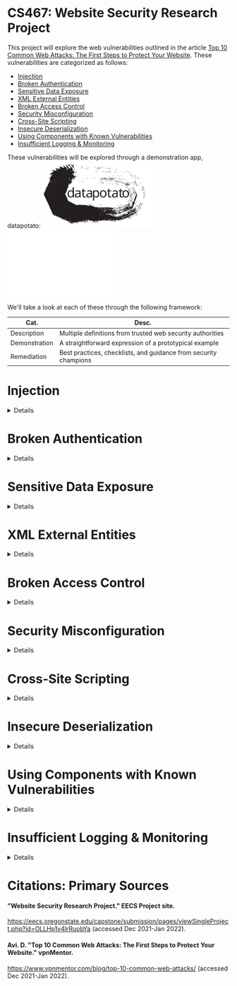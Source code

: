 # CS467: Website Security Research Project

This project will explore the web vulnerabilities outlined in the article <a href="https://www.vpnmentor.com/blog/top-10-common-web-attacks/">Top 10 Common Web Attacks: The First Steps to Protect Your Website</a>. These vulnerabilities are categorized as follows:

* [Injection](#injection)
* [Broken Authentication](#broken-authentication)
* [Sensitive Data Exposure](#sensitive-data-exposure)
* [XML External Entities](#xml-external-entities)
* [Broken Access Control](#broken-access-control)
* [Security Misconfiguration](#security-misconfiguration)
* [Cross-Site Scripting](#cross-site-scripting)
* [Insecure Deserialization](#insecure-deserialization)
* [Using Components with Known Vulnerabilities](#using-components-with-known-vulnerabilities)
* [Insufficient Logging & Monitoring](#insufficient-logging--monitoring)

These vulnerabilities will be explored through a demonstration app, datapotato:
<img src="https://github.com/howed-neighbor/CS467/blob/main/public/datapotato_black.svg#gh-light-mode-only" width=50% height=50%>
<img src="https://github.com/howed-neighbor/CS467/blob/main/public/datapotato_white.svg#gh-dark-mode-only" width=50% height=50%>

We'll take a look at each of these through the following framework:

|Cat.|Desc.|
|---|---|
|Description|Multiple definitions from trusted web security authorities| 
|Demonstration|A straightforward expression of a prototypical example|
|Remediation|Best practices, checklists, and guidance from security champions|

# Injection 
<details>
  <summary>
    Details
  </summary>
  
### Description
  * **Wikipedia** | Code injection is the exploitation of a computer bug that is caused by processing invalid data.
  * **OWASP**     | Injection is an attacker’s attempt to send data to an application in a way that will change the meaning of commands being sent to an interpreter.
  * **IBM**       | This type of attack allows an attacker to inject code into a program or query or inject malware onto a computer in order to execute remote commands that can read or modify a database, or change data on a web site. 
  
  
  The common idea is that we've left a door open that someone with knowledge of our systems and interpreters can abuse.
  
  This topic is both broad and deep. Our sources above all list multiple subcategories of injection vulnerabilities or pathways:
  * **Wikipedia** | SQL injection, Cross-site scripting, Dynamic evaluation vulnerabilities, Object injection, Remote file injection, Format specifier injection, Shell injection
  * **OWASP**     | SQL queries, LDAP queries, Operating system command interpreters, Any program invocation, XML documents, HTML documents, JSON structures, HTTP headers, File paths, URLs, A variety of expression languages
  * **IBM**       | Blind SQL Injection, Blind XPath Injection, Buffer Overflow, Format String Attack, LDAP Injection, OS Commanding, SQL Injection, SSI Injection, XPath Injection
  
  
  
### Demonstration
  We'll focus on a specific flavor of injection vulnerability, SQLi (SQL injection).
  
  
### Remediation
  
  
### Citations: Injection
  #### "Code injection." Wikipedia.
  https://en.wikipedia.org/wiki/Code_injection (accessed Jan 29, 2022).
  #### J. Williams. "Injection Theory". OWASP.
  https://owasp.org/www-community/Injection_Theory (accessed Jan 29, 2022).
  #### "Injection Attacks." IBM.
  https://www.ibm.com/docs/en/snips/4.6.0?topic=categories-injection-attacks (accessed Jan 29, 2022).
</details>

# Broken Authentication
<details>
  <summary>
    Details
  </summary>
  
### Description
### Demonstration
### Remediation
### Citations: Broken Authentication
</details>

# Sensitive Data Exposure
<details>
  <summary>
    Details
  </summary>
  
### Description
### Demonstration
### Remediation
### Citations: Sensitive Data Exposure
</details>

# XML External Entities
<details>
  <summary>
    Details
  </summary>
  
### Description
### Demonstration
### Remediation
### Citations: XML External Entities
</details>

# Broken Access Control
<details>
  <summary>
    Details
  </summary>
  
### Description
### Demonstration
### Remediation
### Citations: Broken Access Control
</details>

# Security Misconfiguration
<details>
  <summary>
    Details
  </summary>
  
### Description
### Demonstration
### Remediation
### Citations: Security Misconfiguration
</details>

# Cross-Site Scripting
<details>
  <summary>
    Details
  </summary>
  
### Description
### Demonstration
### Remediation
### Citations: Cross-Site Scripting
</details>

# Insecure Deserialization
<details>
  <summary>
    Details
  </summary>
  
### Description
### Demonstration
### Remediation
### Citations: Insecure Deserialization
</details>

# Using Components with Known Vulnerabilities
<details>
  <summary>
    Details
  </summary>
  
### Description
### Demonstration
### Remediation
### Citations: Using Components with Known Vulnerabilities
</details>

# Insufficient Logging & Monitoring
<details>
  <summary>
    Details
  </summary>
  
### Description
### Demonstration
### Remediation
### Citations: Insufficient Logging & Monitoring
</details>

# Citations: Primary Sources

#### "Website Security Research Project." EECS Project site.
https://eecs.oregonstate.edu/capstone/submission/pages/viewSingleProject.php?id=OLLHp1v4lrRuobYa (accessed Dec 2021-Jan 2022).

#### Avi. D. "Top 10 Common Web Attacks: The First Steps to Protect Your Website." vpnMentor.
https://www.vpnmentor.com/blog/top-10-common-web-attacks/ (accessed Dec 2021-Jan 2022).
